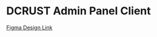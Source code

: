 # DCRUST Admin Panel Client

[Figma Design Link](https://www.figma.com/file/Z127dRVKKasfve3R9ljRrn/Untitled?node-id=0%3A1)
